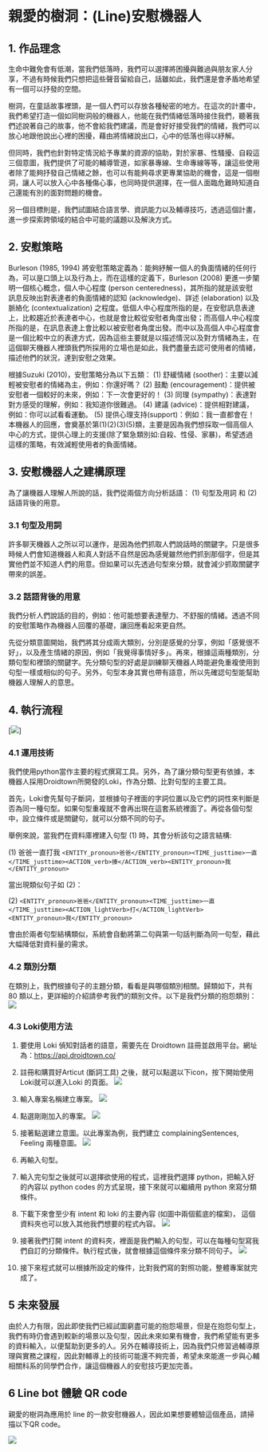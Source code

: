  # 親愛的樹洞：(Line)安慰機器人

## 1. 作品理念

生命中難免會有低潮，當我們低落時，我們可以選擇將困擾與難過與朋友家人分享，不過有時候我們只想把這些聲音留給自己，話雖如此，我們還是會矛盾地希望有一個可以抒發的空間。

樹洞，在童話故事裡頭，是一個人們可以存放各種秘密的地方。在這次的計畫中，我們希望打造一個如同樹洞般的機器人，他能在我們情緒低落時接住我們，聽著我們述說著自己的故事，他不會給我們建議，而是會好好接受我們的情緒，我們可以放心地跟他說出心裡的困擾，藉由將情緒說出口，心中的低落也得以紓解。

但同時，我們也針對特定情況給予專業的資源的協助，對於家暴、性騷擾、自殺這三個意圖，我們提供了可能的輔導管道，如家暴專線、生命專線等等，讓這些使用者除了能夠抒發自己情緒之餘，也可以有能夠尋求更專業協助的機會，這是一個樹洞，讓人可以放入心中各種傷心事，也同時提供選擇，在一個人面臨危難時知道自己還能有別的面對問題的機會。

另一個目標則是，我們試圖結合語言學、資訊能力以及輔導技巧，透過這個計畫，進一步探索跨領域的結合中可能的議題以及解決方式。

## 2. 安慰策略
Burleson (1985, 1994) 將安慰策略定義為：能夠紓解一個人的負面情緒的任何行為，可以是口頭上以及行為上，而在這樣的定義下，Burleson (2008) 更進一步闡明一個核心概念，個人中心程度 (person centeredness)，其所指的就是該安慰訊息反映出對表達者的負面情緒的認知 (acknowledge)、詳述 (elaboration) 以及脈絡化 (contextualization) 之程度。低個人中心程度所指的是，在安慰訊息表達上，比較趨近於表達者中心，也就是會比較從安慰者角度出發；而高個人中心程度所指的是，在訊息表達上會比較以被安慰者角度出發。而中以及高個人中心程度會是一個比較中立的表達方式，因為這些主要就是以描述情況以及對方情緒為主，在這個聊天機器人裡頭我們所採用的立場也是如此，我們盡量去認可使用者的情緒，描述他們的狀況，達到安慰之效果。

根據Suzuki (2010)，安慰策略分為以下五類：
(1) 舒緩情緒 (soother)：主要以減輕被安慰者的情緒為主，例如：你還好嗎？
(2) 鼓勵 (encouragement)：提供被安慰者一個較好的未來，例如：下一次會更好的！
(3) 同理 (sympathy)：表達對對方感受的理解，例如：我知道你很難過。
(4) 建議 (advice)：提供相對建議，例如：你可以試看看運動。
(5) 提供心理支持(support)：例如：我一直都會在！
本機器人的回應，會奠基於第(1)(2)(3)(5)類，主要是因為我們想採取一個高個人中心的方式，提供心理上的支援(除了緊急類別如:自殺、性侵、家暴)，希望透過這樣的策略，有效減輕使用者的負面情緒。

## 3. 安慰機器人之建構原理
為了讓機器人理解人所說的話，我們從兩個方向分析話語：
(1) 句型及用詞 和 (2)話語背後的用意。

### 3.1 句型及用詞
許多聊天機器人之所以可以運作，是因為他們抓取人們說話時的關鍵字。只是很多時候人們會知道機器人和真人對話不自然是因為感覺雖然他們抓到那個字，但是其實他們並不知道人們的用意。但如果可以先透過句型來分類，就會減少抓取關鍵字帶來的誤差。

### 3.2 話語背後的用意
我們分析人們說話的目的，例如：他可能想要表達壓力、不舒服的情緒。透過不同的安慰策略作為機器人回覆的基礎，讓回應看起來更自然。

先從分類意圖開始，我們將其分成兩大類別，分別是感覺的分享，例如「感覺很不好」，以及產生情緒的原因，例如「我覺得事情好多」。再來，根據這兩種類別，分類句型和裡頭的關鍵字。先分類句型的好處是訓練聊天機器人時能避免重複使用到句型一樣或相似的句子。另外，句型本身其實也帶有語意，所以先確認句型能幫助機器人理解人的意思。

## 4. 執行流程
[![](https://upload.cc/i1/2021/04/24/hO7Xur.png)]

### 4.1 運用技術
我們使用python當作主要的程式撰寫工具。另外，為了讓分類句型更有依據，本機器人採用Droidtown所開發的Loki，作為分類、比對句型的主要工具。

首先，Loki會先幫句子斷詞，並根據句子裡面的字詞位置以及它們的詞性來判斷是否為同一種句型。如果句型重複就不會再出現在這套系統裡面了。再從各個句型中，設立條件或是關鍵句，就可以分類不同的句子。

舉例來說，當我們在資料庫裡建入句型 (1) 時，其會分析該句之語言結構:

(1) 爸爸一直打我
`<ENTITY_pronoun>爸爸</ENTITY_pronoun><TIME_justtime>一直</TIME_justtime><ACTION_verb>揍</ACTION_verb><ENTITY_pronoun>我</ENTITY_pronoun>`

當出現類似句子如 (2)：

(2) `<ENTITY_pronoun>爸爸</ENTITY_pronoun><TIME_justtime>一直</TIME_justtime><ACTION_lightVerb>打</ACTION_lightVerb><ENTITY_pronoun>我</ENTITY_pronoun>`

會由於兩者句型結構類似，系統會自動將第二句與第一句話判斷為同一句型，藉此大幅降低對資料量的需求。

### 4.2 類別分類
在類別上，我們根據句子的主題分類，看看是與哪個類別相關。歸類如下，共有 80 類以上，更詳細的介紹請參考我們的類別文件。以下是我們分類的抱怨類別：
![](https://upload.cc/i1/2021/04/24/0fEcmp.png)

### 4.3 Loki使用方法
1. 要使用 Loki 偵知對話者的語意，需要先在 Droidtown 註冊並啟用平台。網址為：https://api.droidtown.co/

2. 註冊和購買好Articut (斷詞工具) 之後，就可以點選以下icon，按下開始使用Loki就可以進入Loki 的頁面。
![](https://upload.cc/i1/2021/04/24/BnZbvS.png)
3. 輸入專案名稱建立專案。
![](https://upload.cc/i1/2021/04/24/e0qKBx.png)
 
4. 點選剛剛加入的專案。
 ![](https://upload.cc/i1/2021/04/24/DtlJmy.png
)
5. 接著點選建立意圖。以此專案為例，我們建立 complainingSentences, Feeling 兩種意圖。
![](https://upload.cc/i1/2021/04/24/nOFhx4.png
)
6. 再輸入句型。

7. 輸入完句型之後就可以選擇欲使用的程式，這裡我們選擇 python，把輸入好的內容以 python codes 的方式呈現，接下來就可以繼續用 python 來寫分類條件。
 
8. 下載下來會至少有 intent 和 loki 的主要內容 (如圖中兩個藍底的檔案)， 這個資料夾也可以放入其他我們想要的程式內容。
![](https://upload.cc/i1/2021/04/24/nkvH0I.png)

9. 接著我們打開 intent 的資料夾，裡面是我們輸入的句型，可以在每種句型寫我們自訂的分類條件。執行程式後，就會根據這個條件來分類不同句子。
 ![](https://upload.cc/i1/2021/04/24/ce7I9p.png)
 
10. 接下來程式就可以根據所設定的條件，比對我們寫的對照功能，整體專案就完成了。

## 5 未來發展
由於人力有限，因此即使我們已經試圖窮盡可能的抱怨場景，但是在抱怨句型上，我們有時仍會遇到較新的場景以及句型，因此未來如果有機會，我們希望能有更多的資料輸入，以便幫助到更多的人。另外在輔導技術上，因為我們只修習過輔導原理與實務之課程，因此對輔導上的技術可能還不夠完善，希望未來能進一步與心輔相關科系的同學們合作，讓這個機器人的安慰技巧更加完善。

## 6 Line bot 體驗 QR code
親愛的樹洞為應用於 line 的一款安慰機器人，因此如果想要體驗這個產品，請掃描以下QR code。

![](https://upload.cc/i1/2021/04/24/kwoKWg.png)
